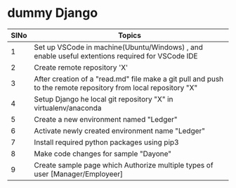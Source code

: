 # dummy Django

| SlNo   | Topics        | 
| ------------- | ------------- |
| 1      | Set up VSCode in machine(Ubuntu/Windows) , and enable useful extentions required for VSCode IDE  |
| 2      | Create remote repository 'X'  |
| 3      | After creation of a "read.md" file make a git pull and push to the remote repository from local repository "X"  |
| 4      | Setup Django he local git repository "X" in virtualenv/anaconda |
| 5      | Create a new environment named "Ledger"  |
| 6      | Activate newly created environment name "Ledger"  |
| 7      | Install required python packages using pip3  |
| 8      | Make code changes for sample "Dayone" |
| 9      | Create sample page which Authorize multiple types of user [Manager/Employeer] |

















